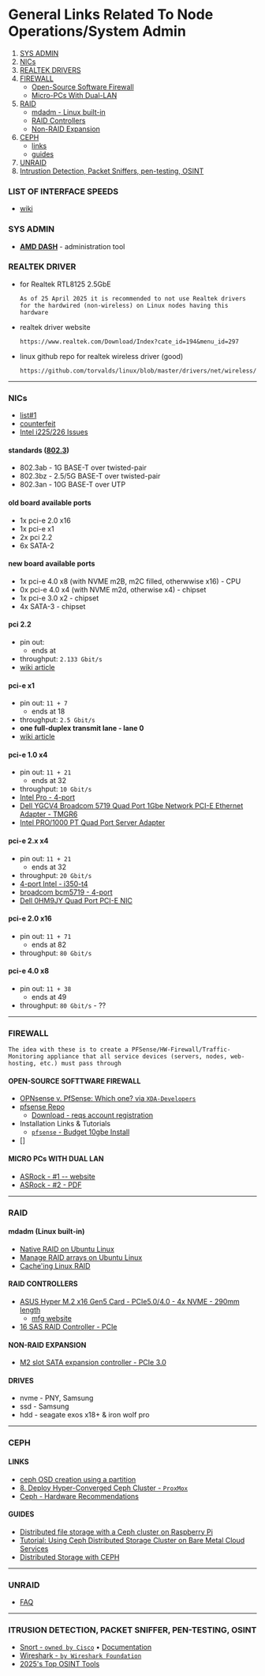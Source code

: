 # General Links Related To Node Operations/System Admin
1. [SYS ADMIN](https://github.com/st8tikratio/Uselessness/blob/main/node-operations/other/general-links-related.md#sys-admin)
2. [NICs](https://github.com/st8tikratio/Uselessness/blob/main/node-operations/other/general-links-related.md#nics)
2. [REALTEK DRIVERS](https://github.com/st8tikratio/Uselessness/blob/main/node-operations/other/general-links-related.md#realtek-driver)
3. [FIREWALL](https://github.com/st8tikratio/Uselessness/blob/main/node-operations/other/general-links-related.md#firewall)
    - [Open-Source Software Firewall](https://github.com/st8tikratio/Uselessness/blob/main/node-operations/other/general-links-related.md#open-source-softtware-firewall)
    - [Micro-PCs With Dual-LAN](https://github.com/st8tikratio/Uselessness/blob/main/node-operations/other/general-links-related.md#micro-pcs-with-dual-lan)
4. [RAID](https://github.com/st8tikratio/Uselessness/blob/main/node-operations/other/general-links-related.md#raid)
    - [mdadm - Linux built-in](https://github.com/st8tikratio/Uselessness/blob/main/node-operations/other/general-links-related.md#mdadm-linux-built-in)
    - [RAID Controllers](https://github.com/st8tikratio/Uselessness/blob/main/node-operations/other/general-links-related.md#raid-controllers)
    - [Non-RAID Expansion](https://github.com/st8tikratio/Uselessness/blob/main/node-operations/other/general-links-related.md#non-raid-expansion)
5. [CEPH](https://github.com/st8tikratio/Uselessness/blob/main/node-operations/other/general-links-related.md#ceph)
    - [links](https://github.com/st8tikratio/Uselessness/blob/main/node-operations/other/general-links-related.md#links)
    - [guides](https://github.com/st8tikratio/Uselessness/blob/main/node-operations/other/general-links-related.md#guides)
6. [UNRAID](https://github.com/st8tikratio/Uselessness/blob/main/node-operations/other/general-links-related.md#unraid)
7. [Intrustion Detection, Packet Sniffers, pen-testing, OSINT](https://github.com/st8tikratio/Uselessness/blob/main/node-operations/other/general-links-related.md#itrusion-detection-packet-sniffer-pen-testing-osint)

### LIST OF INTERFACE SPEEDS
- [wiki](https://en.wikipedia.org/wiki/List_of_interface_bit_rates)

### SYS ADMIN
- [**AMD DASH**](https://deviceon.gitbook.io/docs/out-of-band/amd-dash) - administration tool

### REALTEK DRIVER
- for Realtek RTL8125 2.5GbE
  ```
  As of 25 April 2025 it is recommended to not use Realtek drivers for the hardwired (non-wireless) on Linux nodes having this hardware 
  ```
- realtek driver website
    ```
    https://www.realtek.com/Download/Index?cate_id=194&menu_id=297
    ```
- linux github repo for realtek wireless driver (good)    
    ```
    https://github.com/torvalds/linux/blob/master/drivers/net/wireless/realtek/rtw89/rtw8922ae.c
    ```
---

### NICs
- [list#1](https://forums.servethehome.com/index.php?threads/list-of-nics-and-their-equivalent-oem-parts.20974)
- [counterfeit](https://forums.servethehome.com/index.php?threads/comparison-intel-i350-t4-genuine-vs-fake.6917/)
- [Intel i225/226 Issues](https://www.techpowerup.com/forums/threads/quad-port-802-3bz-2-5g-5g-nic-recommendation.336544/)

#### standards ([802.3](https://en.wikipedia.org/wiki/IEEE_802.3))
- 802.3ab - 1G BASE-T over twisted-pair
- 802.3bz - 2.5/5G BASE-T over twisted-pair
- 802.3an - 10G BASE-T over UTP

#### old board available ports
- 1x pci-e 2.0 x16
- 1x pci-e x1
- 2x pci 2.2
- 6x SATA-2

#### new board available ports
- 1x pci-e 4.0 x8 (with NVME m2B, m2C filled, otherwwise x16) - CPU
- 0x pci-e 4.0 x4 (with NVME m2d, otherwise x4) - chipset
- 1x pci-e 3.0 x2 - chipset
- 4x SATA-3 - chipset

#### pci 2.2
- pin out: ` `
  - ends at
- throughput: `2.133 Gbit/s`
- [wiki article](https://en.wikipedia.org/wiki/Peripheral_Component_Interconnect)

#### pci-e x1
- pin out: `11 + 7`
  - ends at 18
- throughput: `2.5 Gbit/s`
- **one full-duplex transmit lane - lane 0** 
- [wiki article](https://en.wikipedia.org/wiki/PCI_Express#Comparison_table)

#### pci-e 1.0 x4
- pin out: `11 + 21`
  - ends at 32
- throughput: `10 Gbit/s`
- [Intel Pro - 4-port](https://www.amazon.com/Intel-1000-Quad-Adapter-EXPI9404PTL/dp/B00GS0RFUY?crid=8KE88EJ3AO15&dib=eyJ2IjoiMSJ9.mCXEUzQ5oQdkMQicUEk5SWSy3CuWr2cS77OPW6sZ1f2Ra3uh7Ug69autGaTveamEXIzOMo1joIi6lmWBUNA1bzUJatQ4Ae-KEcluHBid4DjbsZ8L_CwprrGRRXx0CgABiwi2FIqpuLULEg7kChGWN4ZiI9pIJlwjbRB_pqsE1iaPhC0Egdqtqmv20AA6dzqfoJEErFWfILCh_rv3NY8goQ0BEHY2OTcnLKHNZXwZREbppaLRfW4IHqla3hb8Zr1lz0ZP4NIAJnU3mlkBPvlSZkvHTj1mVoc7-iliyaXQKUg.piB4QBX8j23xeWRpyCsrZR68PaUU4rrTUwW1w72dSlA&dib_tag=se&keywords=%22pcie+x1%22+network+dell&qid=1746797294&s=electronics&sprefix=pcie+x1+network+dell%2Celectronics%2C81&sr=1-12)
- [Dell YGCV4 Broadcom 5719 Quad Port 1Gbe Network PCI-E Ethernet Adapter - TMGR6](https://www.amazon.com/Dell-Broadcom-Network-Ethernet-Adapter/dp/B07SZ26NKR?crid=8KE88EJ3AO15&dib=eyJ2IjoiMSJ9.mCXEUzQ5oQdkMQicUEk5SWSy3CuWr2cS77OPW6sZ1f2Ra3uh7Ug69autGaTveamEXIzOMo1joIi6lmWBUNA1bzUJatQ4Ae-KEcluHBid4DjbsZ8L_CwprrGRRXx0CgABiwi2FIqpuLULEg7kChGWN4ZiI9pIJlwjbRB_pqsE1iaPhC0Egdqtqmv20AA6dzqfoJEErFWfILCh_rv3NY8goQ0BEHY2OTcnLKHNZXwZREbppaLRfW4IHqla3hb8Zr1lz0ZP4NIAJnU3mlkBPvlSZkvHTj1mVoc7-iliyaXQKUg.piB4QBX8j23xeWRpyCsrZR68PaUU4rrTUwW1w72dSlA&dib_tag=se&keywords=%22pcie+x1%22+network+dell&qid=1746797294&s=electronics&sprefix=pcie+x1+network+dell%2Celectronics%2C81&sr=1-10#averageCustomerReviewsAnchor)
- [Intel PRO/1000 PT Quad Port Server Adapter](https://www.amazon.com/Intel-1000-Quad-Server-Adapter/dp/B000JLF4FG?crid=LP2XMYKVH71V&dib=eyJ2IjoiMSJ9.zG7ccp_K3iC46DwYqyRmv2JleLxn5ReSasg8dXkyXQavp08mASvmrFiA0Mjm7WpgBqxPWDPJrM17MRBASb1C2_qW_nJ3SG99vgYueNEUz1I.bNKIxZqM6fCoMm6wSHKE0N_wknZhX0AKjw9xvCuL-R8&dib_tag=se&keywords=EXPI9404PT&qid=1746713375&s=electronics&sprefix=expi9404pt%2Celectronics%2C297&sr=1-1#averageCustomerReviewsAnchor)

#### pci-e 2.x x4
- pin out: `11 + 21`
  - ends at 32
- throughput: `20 Gbit/s` 
- [4-port Intel - i350-t4](https://www.cdw.com/product/intel-ethernet-server-adapter-i350-t4-network-adapter-pcie-2.1-x4-gig/3522854)
- [broadcom bcm5719 - 4-port](https://www.cdw.com/product/broadcom-bcm5719-network-adapter-pcie-2.0-x4-gigabit-ethernet-x-4/7071661?pfm=srh)
- [Dell 0HM9JY Quad Port PCI-E NIC](https://www.amazon.com/Dell-0HM9JY-Quard-Port-PCI/dp/B00I8C5VCY?dib=eyJ2IjoiMSJ9.hCecwLjkBD-cpBkqeUO_2eX5ZICMiBjfwv75MNHdcQPefYECAVFDSFcZW8Z8tIzuRm0ocajGNIMIQk-MwzQO2R80lK9X6aBykrYrEfB2st4.mJBO4-bzPJpboLDL5KKHipYnvuq4847m-AURM1hZS9I&dib_tag=se&keywords=%22pcie+2.0%22+%224x+rj45%22&qid=1746803197&s=pc&sr=1-4)

#### pci-e 2.0 x16
- pin out: `11 + 71`
  - ends at 82
- throughput: `80 Gbit/s`

#### pci-e 4.0 x8
- pin out: `11 + 38`
  - ends at 49
- throughput: `80 Gbit/s` - ??



---

### FIREWALL
```
The idea with these is to create a PFSense/HW-Firewall/Traffic-Monitoring appliance that all service devices (servers, nodes, web-hosting, etc.) must pass through
```
#### OPEN-SOURCE SOFTTWARE FIREWALL
- [OPNsense v. PfSense: Which one? via `XDA-Developers`](https://www.xda-developers.com/should-you-use-opnsense-or-pfsense-in-your-home-lab/)
- [pfsense Repo](https://github.com/pfsense/pfsense)
  - [Download - reqs account registration](https://www.pfsense.org/download/)
- Installation Links & Tutorials
    - [`pfsense` - Budget 10gbe Install](https://drakeor.com/2021/04/14/setting-up-pfsense-as-a-router/)
- []

#### MICRO PCs WITH DUAL LAN
- [ASRock - #1 -- website](https://www.asrockind.com/en-gb/4X4%20BOX-7640U)
- [ASRock - #2 - PDF](https://download.asrock.com/IPC/Download/e-catalog/4X4%20BOX-7640U.pdf)


--- 

### RAID

#### mdadm (Linux built-in)
- [Native RAID on Ubuntu Linux](https://www.digitalocean.com/community/tutorials/how-to-create-raid-arrays-with-mdadm-on-ubuntu)
- [Manage RAID arrays on Ubuntu Linux](https://www.digitalocean.com/community/tutorials/how-to-manage-raid-arrays-with-mdadm-on-ubuntu-22-04)
- [Cache'ing Linux RAID](https://www.kernel.org/doc/Documentation/md/raid5-cache.txt)

#### RAID CONTROLLERS
- [ASUS Hyper M.2 x16 Gen5 Card - PCIe5.0/4.0 - 4x NVME - 290mm length](https://www.amazon.com/ASUS-M-2-Supports-Platform-Functions/dp/B0CKH9FWRQ?crid=2G1W2V933FEIO&dib=eyJ2IjoiMSJ9.qNQARfaFbc0SaeyR1CDzXedrOJCOUDVGZ3F0aJpXrDvZ9GnWunyFea9NNxPTZtKgDqHmiHZG6Ye0YirNjZ6Wd67CgyfoHLCqbn8Y7QgTpkWgN3tlpctyyG49bW-hiMsdjRHeBy7Foq3RQjM5kXbs1_1OY0o2YMb_6MJeH1gj2OqcxKPAsOBTIMNPfyw5EZjZXal20C3gX2mm3eGWcE0DMcFmu7YQiB1_mfbEn-ay8aM.J_HndkmCyNAYjIuoeXBPNLKGoYQZ7EzkxJYRXSyX7Mc&dib_tag=se&keywords=pci-e+5.0+RAID+controller&qid=1744919998&sprefix=pci-e+5.0+raid+controller%2Caps%2C126&sr=8-3&ufe=app_do%3Aamzn1.fos.9fe8cbfa-bf43-43d1-a707-3f4e65a4b666)
  - [mfg website](https://www.asus.com/motherboards-components/motherboards/accessories/hyper-m-2-x16-gen5-card/techspec/)
- [16 SAS RAID Controller - PCIe](https://www.amazon.com/SVNXINGTII-SAS9305-16i-SATA-9305-16i-8643/dp/B0CMX9QPZK?crid=2G1W2V933FEIO&dib=eyJ2IjoiMSJ9.qNQARfaFbc0SaeyR1CDzXedrOJCOUDVGZ3F0aJpXrDvZ9GnWunyFea9NNxPTZtKgDqHmiHZG6Ye0YirNjZ6Wd67CgyfoHLCqbn8Y7QgTpkWgN3tlpctyyG49bW-hiMsdjRHeBy7Foq3RQjM5kXbs1_1OY0o2YMb_6MJeH1gj2OqcxKPAsOBTIMNPfyw5EZjZXal20C3gX2mm3eGWcE0DMcFmu7YQiB1_mfbEn-ay8aM.J_HndkmCyNAYjIuoeXBPNLKGoYQZ7EzkxJYRXSyX7Mc&dib_tag=se&keywords=pci-e%2B5.0%2BRAID%2Bcontroller&qid=1744919998&sprefix=pci-e%2B5.0%2Braid%2Bcontroller%2Caps%2C126&sr=8-5&th=1) 

#### NON-RAID EXPANSION
- [M2 slot SATA expansion controller - PCIe 3.0](https://www.amazon.com/SilverStone-Technology-ECS07-Expansion-SST-ECS07/dp/B0B8TV1QRG?crid=1ZZKVH5MM31Q0&dib=eyJ2IjoiMSJ9.O2X4ymdodbBMJGiHD4Psuocthj1rLj4ZUZH3fTlaL9dvyugduZ2zhceWN9zUEQBD4eanIQEWkZZb-AjLvaFyckB4acwxlotzo-n0bDV42ReBZXdmSb2mX1_NIj07HP_Tk2EnDLyR9CkicGl46yIQLunMhd76m_-bifvwz3TLE0I7QSYMCGkV80PhO17s8nuEOt2gLhxVgc9lK-2CMzIFAkoly4aIN5YdP41o3FYDgro.YNdgCApM2nS6_wEs8R4has1r-uXnDAZq-NNbTE51e34&dib_tag=se&keywords=%22raid+6%22+SAS+SATA+NVME+controller+%22gen+5%22&qid=1744920779&sprefix=raid+6+sas+sata+nvme+controller+gen+5+%2Caps%2C543&sr=8-6&ufe=app_do%3Aamzn1.fos.9fe8cbfa-bf43-43d1-a707-3f4e65a4b666)


#### DRIVES
- nvme - PNY, Samsung
- ssd - Samsung
- hdd - seagate exos x18+ & iron wolf pro

---

### CEPH
#### LINKS
- [ceph OSD creation using a partition](https://forum.proxmox.com/threads/ceph-osd-creation-using-a-partition.58170/)
- [8. Deploy Hyper-Converged Ceph Cluster - `ProxMox`](https://pve.proxmox.com/pve-docs/pve-admin-guide.html#chapter_pveceph)
- [Ceph - Hardware Recommendations](https://docs.ceph.com/docs/nautilus/start/hardware-recommendations/)

#### GUIDES
- [Distributed file storage with a Ceph cluster on Raspberry Pi](https://www.hackster.io/shahizat/distributed-file-storage-with-a-ceph-cluster-on-raspberry-pi-f8158e)
- [Tutorial: Using Ceph Distributed Storage Cluster on Bare Metal Cloud Services](https://blogs.oracle.com/cloud-infrastructure/post/tutorial-using-ceph-distributed-storage-cluster-on-bare-metal-cloud-services)
- [Distributed Storage with CEPH](https://blog.miguens.one/posts/2021/06/distributed-storage-with-ceph/)

---

### UNRAID
- [FAQ](https://forums.unraid.net/topic/46802-faq-for-unraid-v6/#findComment-511923)

---

### ITRUSION DETECTION, PACKET SNIFFER, PEN-TESTING, OSINT
- [Snort - `owned by Cisco`](https://www.snort.org/downloads/#rule-downloads) • [Documentation](https://www.snort.org/documents)
- [Wireshark - `by Wireshark Foundation`](https://www.wireshark.org/download.html)
- [2025's Top OSINT Tools](https://hackread.com/2025-top-osint-tools-take-on-open-source-intel/)
